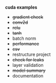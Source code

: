 
**cuda examples**

- ~~gradient check~~
- ~~conv2d~~
- ~~relu~~
- ~~tanh~~
- batch norm
- ~~performance~~
- ~~csv~~
- restructure project
- ~~check for leaks~~
- layer validation
- ~~model summary~~
- documentation